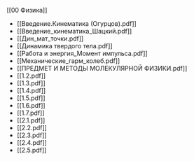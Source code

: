 [[00 Физика]]

- [[Введение.Кинематика (Огурцов).pdf]]
- [[Введение_кинематика_Шацкий.pdf]]
- [[Дин_мат_точки.pdf]]
- [[Динамика твердого тела.pdf]]
- [[Работа и энергия_Момент импульса.pdf]]
- [[Механические_гарм_колеб.pdf]]
- [[ПРЕДМЕТ И МЕТОДЫ МОЛЕКУЛЯРНОЙ ФИЗИКИ.pdf]]
- [[1.2.pdf]]
- [[1.3.pdf]]
- [[1.4.pdf]]
- [[1.5.pdf]]
- [[1.6.pdf]]
- [[1.7.pdf]]
- [[2.1.pdf]]
- [[2.2.pdf]]
- [[2.3.pdf]]
- [[2.4.pdf]]
- [[2.5.pdf]]